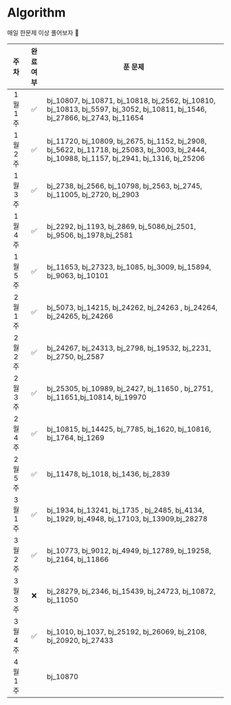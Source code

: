 # Algorithm

매일 한문제 이상 풀어보자 🐢

|  주차   | 완료 여부 | 푼 문제                                                                                                                                     |
| :-----: | :-------: | ------------------------------------------------------------------------------------------------------------------------------------------- |
| 1월 1주 |    ✅     | bj_10807, bj_10871, bj_10818, bj_2562, bj_10810, bj_10813, bj_5597, bj_3052, bj_10811, bj_1546, bj_27866, bj_2743, bj_11654                 |
| 1월 2주 |    ✅     | bj_11720, bj_10809, bj_2675, bj_1152, bj_2908, bj_5622, bj_11718, bj_25083, bj_3003, bj_2444, bj_10988, bj_1157, bj_2941, bj_1316, bj_25206 |
| 1월 3주 |    ✅     | bj_2738, bj_2566, bj_10798, bj_2563, bj_2745, bj_11005, bj_2720, bj_2903                                                                    |
| 1월 4주 |    ✅     | bj_2292, bj_1193, bj_2869, bj_5086,bj_2501, bj_9506, bj_1978,bj_2581                                                                        |
| 1월 5주 |    ✅     | bj_11653, bj_27323, bj_1085, bj_3009, bj_15894, bj_9063, bj_10101                                                                           |
| 2월 1주 |    ✅     | bj_5073, bj_14215, bj_24262, bj_24263 , bj_24264, bj_24265, bj_24266                                                                        |
| 2월 2주 |    ✅     | bj_24267, bj_24313, bj_2798, bj_19532, bj_2231, bj_2750, bj_2587                                                                            |
| 2월 3주 |    ✅     | bj_25305, bj_10989, bj_2427, bj_11650 , bj_2751, bj_11651,bj_10814, bj_19970                                                                |
| 2월 4주 |    ✅     | bj_10815, bj_14425, bj_7785, bj_1620, bj_10816, bj_1764, bj_1269                                                                            |
| 2월 5주 |    ✅     | bj_11478, bj_1018, bj_1436, bj_2839                                                                                                         |
| 3월 1주 |    ✅     | bj_1934, bj_13241, bj_1735 , bj_2485, bj_4134, bj_1929, bj_4948, bj_17103, bj_13909,bj_28278                                                |
| 3월 2주 |    ✅     | bj_10773, bj_9012, bj_4949, bj_12789, bj_19258, bj_2164, bj_11866                                                                           |
| 3월 3주 |    ❌     | bj_28279, bj_2346, bj_15439, bj_24723, bj_10872, bj_11050                                                                                   |
| 3월 4주 |    ✅     | bj_1010, bj_1037, bj_25192, bj_26069, bj_2108, bj_20920, bj_27433                                                                           |
| 4월 1주 |           | bj_10870                                                                                                                                    |
